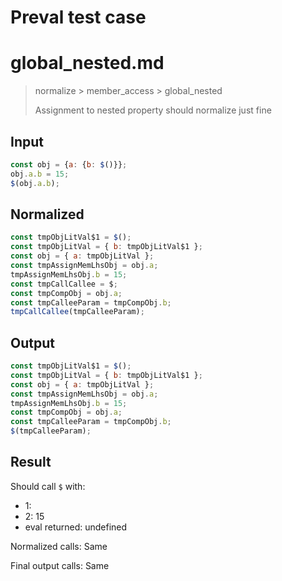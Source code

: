 # Preval test case

# global_nested.md

> normalize > member_access > global_nested
>
> Assignment to nested property should normalize just fine

## Input

`````js filename=intro
const obj = {a: {b: $()}};
obj.a.b = 15;
$(obj.a.b);
`````

## Normalized

`````js filename=intro
const tmpObjLitVal$1 = $();
const tmpObjLitVal = { b: tmpObjLitVal$1 };
const obj = { a: tmpObjLitVal };
const tmpAssignMemLhsObj = obj.a;
tmpAssignMemLhsObj.b = 15;
const tmpCallCallee = $;
const tmpCompObj = obj.a;
const tmpCalleeParam = tmpCompObj.b;
tmpCallCallee(tmpCalleeParam);
`````

## Output

`````js filename=intro
const tmpObjLitVal$1 = $();
const tmpObjLitVal = { b: tmpObjLitVal$1 };
const obj = { a: tmpObjLitVal };
const tmpAssignMemLhsObj = obj.a;
tmpAssignMemLhsObj.b = 15;
const tmpCompObj = obj.a;
const tmpCalleeParam = tmpCompObj.b;
$(tmpCalleeParam);
`````

## Result

Should call `$` with:
 - 1: 
 - 2: 15
 - eval returned: undefined

Normalized calls: Same

Final output calls: Same
